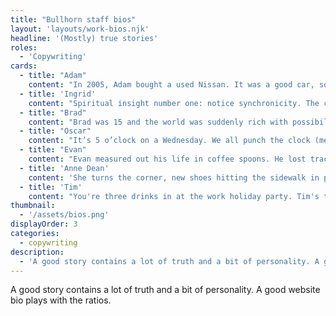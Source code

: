 ```yaml
---
title: "Bullhorn staff bios"
layout: 'layouts/work-bios.njk'
headline: '(Mostly) true stories'
roles: 
  - 'Copywriting'
cards:
  - title: "Adam"
    content: "In 2005, Adam bought a used Nissan. It was a good car, solid and reliable. But the thing about reliability is that it isn't interesting. And it certainly isn't meant for drifting. So he did some research. He watched some YouTube videos. He ordered some parts and had them shipped 6,000 miles from a Japanese junkyard to his parents' garage. More YouTube, more parts. He swapped in a turbocharged engine after the second shift at the fuse box factory. He added a manual transmission. He learned a lot. Eventually, he rolled it out of the garage. Proud, with only one thing left to learn: how exactly to drive a stick."
  - title: 'Ingrid'
    content: "Spiritual insight number one: notice synchronicity. The coincidences, the happy accidents, the points of connection. Follow them. You'll find yourself in due time at spiritual insight number five: inner connection. Call yourself a mystic or a creative. Feel lightness, feel love. Find insight number nine in the cycle of birth and death, of new friends and missed connections. After all of this, you may find yourself looking for spiritual insight number ten. And on your journey - somewhere, out there — you'll find Ingrid."
  - title: "Brad"
    content: "Brad was 15 and the world was suddenly rich with possibility. For the first time, he realized that a book could speak directly to him. Soon, every book on the shelf was reaching out and around the furniture, fighting for attention in the recesses of his young mind. He made his peace with it, learning to accept their knowledge with grace and hunger. He found balance. Until he started to wonder: what if I can speak back?"
  - title: "Oscar"
    content: "It’s 5 o’clock on a Wednesday. We all punch the clock (metaphorically) and head home (so to speak). Some of us are thinking about the weekend. Some are thinking about the big game. Oscar is thinking about physics. He’s thinking about how he might teach a child rotational friction and the gravity of black holes. He’d build an app, something as intuitive as it is complex — just like gravity. So he does. He’ll show us tomorrow."
  - title: "Evan"
    content: "Evan measured out his life in coffee spoons. He lost track years ago. His first cup of coffee comes immediately after he wakes up. Say, 6 AM. Black. Dark roast. The second and third cups come before work, too. By the time he walks into a 10 AM meeting, he's on cup number five. He can see electricity, converse with colors. He's running simulations in his head and answering questions before they are asked. His peak performance begs a couple of questions: 1. What happens if he puts down the coffee? 2. What happens if we join him?"
  - title: 'Anne Dean'
    content: 'She turns the corner, new shoes hitting the sidewalk in perfect rhythm. She straightens her blazer and looks up. Chin high. A picture of poise. "There She Goes" plays quietly from her Discman, echoing her confident early-summer buoyancy. You open the front door, feeling a little unkempt. You reach for a handshake. She extends a teenaged hand holding a business card: Anne Dean. Founder and president. Babysitters club. You exhale, "thank god, come in."'
  - title: 'Tim'
    content: "You're three drinks in at the work holiday party. Tim's telling you a story about something he read this week. You're pretty sure he said it was in the New York Review of Books,  but what he actually said was that he read it while he was in New York, reviewing books. Magazines, technically, in the airport bookstore. Southern Living. You'd been looking for a good pecan pie recipe anyway. And besides, it's nice to be in cultured company."
thumbnail:
  - '/assets/bios.png'
displayOrder: 3
categories:
  - copywriting
description:
  - 'A good story contains a lot of truth and a bit of personality. A good website bio plays with the ratios.'
---
```


A good story contains a lot of truth and a bit of personality. A good website bio plays with the ratios. 